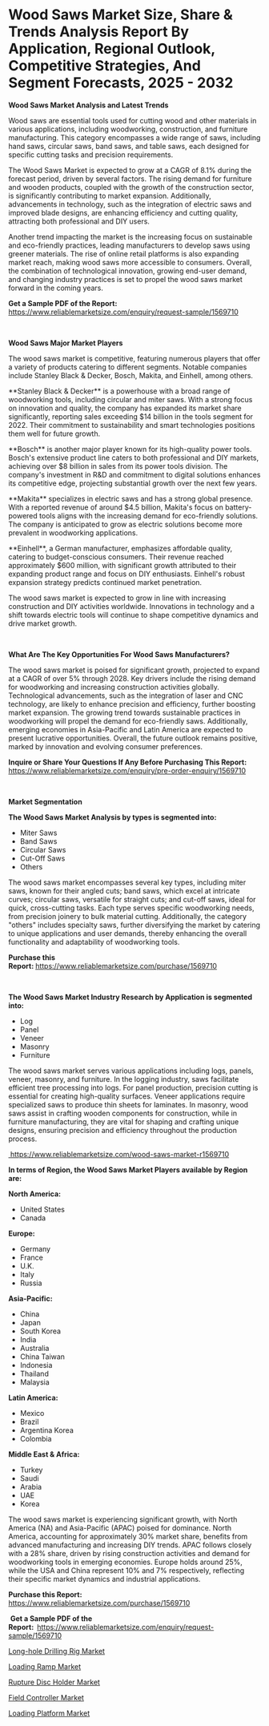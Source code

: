 <p><h1>Wood Saws Market Size, Share & Trends Analysis Report By Application, Regional Outlook, Competitive Strategies, And Segment Forecasts, 2025 - 2032</h1></p><p><strong>Wood Saws Market Analysis and Latest Trends</strong></p>
<p><p>Wood saws are essential tools used for cutting wood and other materials in various applications, including woodworking, construction, and furniture manufacturing. This category encompasses a wide range of saws, including hand saws, circular saws, band saws, and table saws, each designed for specific cutting tasks and precision requirements.</p><p>The Wood Saws Market is expected to grow at a CAGR of 8.1% during the forecast period, driven by several factors. The rising demand for furniture and wooden products, coupled with the growth of the construction sector, is significantly contributing to market expansion. Additionally, advancements in technology, such as the integration of electric saws and improved blade designs, are enhancing efficiency and cutting quality, attracting both professional and DIY users.</p><p>Another trend impacting the market is the increasing focus on sustainable and eco-friendly practices, leading manufacturers to develop saws using greener materials. The rise of online retail platforms is also expanding market reach, making wood saws more accessible to consumers. Overall, the combination of technological innovation, growing end-user demand, and changing industry practices is set to propel the wood saws market forward in the coming years.</p></p>
<p><strong>Get a Sample PDF of the Report:&nbsp;</strong> <a href="https://www.reliablemarketsize.com/enquiry/request-sample/1569710?utm_campaign=1999&utm_medium=2&utm_source=Github&utm_content=ia&utm_term=25032025&utm_id=wood-saws">https://www.reliablemarketsize.com/enquiry/request-sample/1569710</a></p>
<p>&nbsp;</p>
<p><strong>Wood Saws Major Market Players</strong></p>
<p><p>The wood saws market is competitive, featuring numerous players that offer a variety of products catering to different segments. Notable companies include Stanley Black & Decker, Bosch, Makita, and Einhell, among others.</p><p>**Stanley Black & Decker** is a powerhouse with a broad range of woodworking tools, including circular and miter saws. With a strong focus on innovation and quality, the company has expanded its market share significantly, reporting sales exceeding $14 billion in the tools segment for 2022. Their commitment to sustainability and smart technologies positions them well for future growth.</p><p>**Bosch** is another major player known for its high-quality power tools. Bosch's extensive product line caters to both professional and DIY markets, achieving over $8 billion in sales from its power tools division. The company's investment in R&D and commitment to digital solutions enhances its competitive edge, projecting substantial growth over the next few years.</p><p>**Makita** specializes in electric saws and has a strong global presence. With a reported revenue of around $4.5 billion, Makita's focus on battery-powered tools aligns with the increasing demand for eco-friendly solutions. The company is anticipated to grow as electric solutions become more prevalent in woodworking applications.</p><p>**Einhell**, a German manufacturer, emphasizes affordable quality, catering to budget-conscious consumers. Their revenue reached approximately $600 million, with significant growth attributed to their expanding product range and focus on DIY enthusiasts. Einhell's robust expansion strategy predicts continued market penetration.</p><p>The wood saws market is expected to grow in line with increasing construction and DIY activities worldwide. Innovations in technology and a shift towards electric tools will continue to shape competitive dynamics and drive market growth.</p></p>
<p>&nbsp;</p>
<p><strong>What Are The Key Opportunities For Wood Saws Manufacturers?</strong></p>
<p><p>The wood saws market is poised for significant growth, projected to expand at a CAGR of over 5% through 2028. Key drivers include the rising demand for woodworking and increasing construction activities globally. Technological advancements, such as the integration of laser and CNC technology, are likely to enhance precision and efficiency, further boosting market expansion. The growing trend towards sustainable practices in woodworking will propel the demand for eco-friendly saws. Additionally, emerging economies in Asia-Pacific and Latin America are expected to present lucrative opportunities. Overall, the future outlook remains positive, marked by innovation and evolving consumer preferences.</p></p>
<p><strong>Inquire or Share Your Questions If Any Before Purchasing This Report:</strong> <a href="https://www.reliablemarketsize.com/enquiry/pre-order-enquiry/1569710?utm_campaign=1999&utm_medium=2&utm_source=Github&utm_content=ia&utm_term=25032025&utm_id=wood-saws">https://www.reliablemarketsize.com/enquiry/pre-order-enquiry/1569710</a></p>
<p>&nbsp;</p>
<p><strong>Market Segmentation</strong></p>
<p><strong>The Wood Saws Market Analysis by types is segmented into:</strong></p>
<p><ul><li>Miter Saws</li><li>Band Saws</li><li>Circular Saws</li><li>Cut-Off Saws</li><li>Others</li></ul></p>
<p><p>The wood saws market encompasses several key types, including miter saws, known for their angled cuts; band saws, which excel at intricate curves; circular saws, versatile for straight cuts; and cut-off saws, ideal for quick, cross-cutting tasks. Each type serves specific woodworking needs, from precision joinery to bulk material cutting. Additionally, the category "others" includes specialty saws, further diversifying the market by catering to unique applications and user demands, thereby enhancing the overall functionality and adaptability of woodworking tools.</p></p>
<p><strong>Purchase this Report:&nbsp;</strong><a href="https://www.reliablemarketsize.com/purchase/1569710?utm_campaign=1999&utm_medium=2&utm_source=Github&utm_content=ia&utm_term=25032025&utm_id=wood-saws">https://www.reliablemarketsize.com/purchase/1569710</a></p>
<p>&nbsp;</p>
<p><strong>The Wood Saws Market Industry Research by Application is segmented into:</strong></p>
<p><ul><li>Log </li><li>Panel</li><li>Veneer</li><li>Masonry</li><li>Furniture</li></ul></p>
<p><p>The wood saws market serves various applications including logs, panels, veneer, masonry, and furniture. In the logging industry, saws facilitate efficient tree processing into logs. For panel production, precision cutting is essential for creating high-quality surfaces. Veneer applications require specialized saws to produce thin sheets for laminates. In masonry, wood saws assist in crafting wooden components for construction, while in furniture manufacturing, they are vital for shaping and crafting unique designs, ensuring precision and efficiency throughout the production process.</p></p>
<p><a href="https://www.reliablemarketsize.com/wood-saws-market-r1569710?utm_campaign=1999&utm_medium=2&utm_source=Github&utm_content=ia&utm_term=25032025&utm_id=wood-saws">&nbsp;https://www.reliablemarketsize.com/wood-saws-market-r1569710</a></p>
<p><strong>In terms of Region, the Wood Saws Market Players available by Region are:</strong></p>
<p>
    <p> <strong> North America: </strong>
        <ul>
            <li>United States</li>
            <li>Canada</li>
        </ul>
        </p> 
    <p> <strong> Europe: </strong>
        <ul>
            <li>Germany</li>
            <li>France</li>
            <li>U.K.</li>
            <li>Italy</li>
            <li>Russia</li>
        </ul>
        </p> 
    <p> <strong> Asia-Pacific: </strong>
        <ul>
            <li>China</li>
            <li>Japan</li>
            <li>South Korea</li>
            <li>India</li>
            <li>Australia</li>
            <li>China Taiwan</li>
            <li>Indonesia</li>
            <li>Thailand</li>
            <li>Malaysia</li>
        </ul>
        </p> 
    <p> <strong> Latin America: </strong>
        <ul>
            <li>Mexico</li>
            <li>Brazil</li>
            <li>Argentina Korea</li>
            <li>Colombia</li>
        </ul>
        </p> 
    <p> <strong> Middle East & Africa: </strong>
        <ul>
            <li>Turkey</li>
            <li>Saudi</li>
            <li>Arabia</li>
            <li>UAE</li>
            <li>Korea</li>
        </ul>
    </p>
    </p>
<p><p>The wood saws market is experiencing significant growth, with North America (NA) and Asia-Pacific (APAC) poised for dominance. North America, accounting for approximately 30% market share, benefits from advanced manufacturing and increasing DIY trends. APAC follows closely with a 28% share, driven by rising construction activities and demand for woodworking tools in emerging economies. Europe holds around 25%, while the USA and China represent 10% and 7% respectively, reflecting their specific market dynamics and industrial applications.</p></p>
<p><strong>Purchase this Report: </strong><a href="https://www.reliablemarketsize.com/purchase/1569710?utm_campaign=1999&utm_medium=2&utm_source=Github&utm_content=ia&utm_term=25032025&utm_id=wood-saws">https://www.reliablemarketsize.com/purchase/1569710</a></p>
<p>&nbsp;<strong>Get a Sample PDF of the Report:&nbsp;&nbsp;</strong><a href="https://www.reliablemarketsize.com/enquiry/request-sample/1569710?utm_campaign=1999&utm_medium=2&utm_source=Github&utm_content=ia&utm_term=25032025&utm_id=wood-saws">https://www.reliablemarketsize.com/enquiry/request-sample/1569710</a></p>
<p><strong></strong></p>
<p><p><a href="https://github.com/anejaryaan8m/Market-Research-Report-List-1/blob/main/long-hole-drilling-rig-market.md?utm_campaign=1999&utm_medium=2&utm_source=Github&utm_content=ia&utm_term=25032025&utm_id=wood-saws">Long-hole Drilling Rig Market</a></p><p><a href="https://github.com/keolalelekr8/Market-Research-Report-List-1/blob/main/loading-ramp-market.md?utm_campaign=1999&utm_medium=2&utm_source=Github&utm_content=ia&utm_term=25032025&utm_id=wood-saws">Loading Ramp Market</a></p><p><a href="https://github.com/krookplier6h/Market-Research-Report-List-1/blob/main/rupture-disc-holder-market.md?utm_campaign=1999&utm_medium=2&utm_source=Github&utm_content=ia&utm_term=25032025&utm_id=wood-saws">Rupture Disc Holder Market</a></p><p><a href="https://github.com/neilycalanww/Market-Research-Report-List-1/blob/main/field-controller-market.md?utm_campaign=1999&utm_medium=2&utm_source=Github&utm_content=ia&utm_term=25032025&utm_id=wood-saws">Field Controller Market</a></p><p><a href="https://github.com/gackesaizaze/Market-Research-Report-List-1/blob/main/loading-platform-market.md?utm_campaign=1999&utm_medium=2&utm_source=Github&utm_content=ia&utm_term=25032025&utm_id=wood-saws">Loading Platform Market</a></p></p>